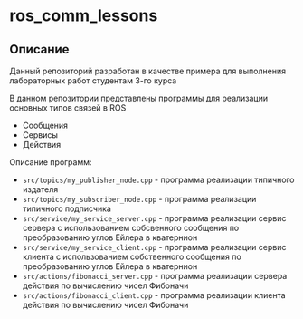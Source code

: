 # ros_comm_lessons
## Описание
Данный репозиторий разработан в качестве примера для выполнения лабораторных работ студентам 3-го курса

В данном репозитории представлены программы для реализации основных типов связей в ROS
 - Сообщения
 - Сервисы
 - Действия

Описание программ:
 - `src/topics/my_publisher_node.cpp` - программа реализации типичного издателя
 - `src/topics/my_subscriber_node.cpp` - программа реализации типичного подписчика
 - `src/service/my_service_server.cpp` - программа реализации сервис сервера с использованием собсвенного сообщения по преобразованию углов Ейлера в кватернион
 - `src/service/my_service_client.cpp` - программа реализации сервис клиента с использованием собственного сообщения по преобразованию углов Ейлера в кватернион
 - `src/actions/fibonacci_server.cpp` - программа реализации сервера действия по вычислению чисел Фибоначи
 - `src/actions/fibonacci_client.cpp` - программа реализации клиента действия по вычислению чисел Фибоначи
